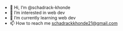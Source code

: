 - 👋 Hi, I’m @schadrack-khonde
- 👀 I’m interested in web dev
- 🌱 I’m currently learning web dev
- 📫 How to reach me schadrackkhonde21@gmail.com
